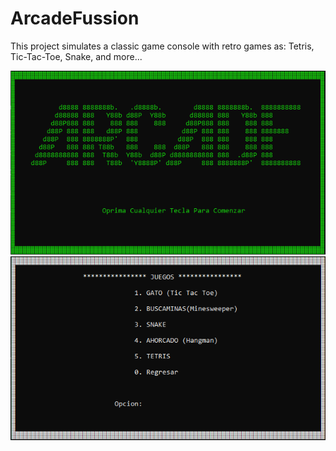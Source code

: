 # ArcadeFussion
This project simulates a classic game console with retro games as: Tetris, Tic-Tac-Toe, Snake, and more...

![Main title frame](https://raw.githubusercontent.com/VictorLavalle/ArcadeFussion/main/assets/MainTitle.PNG)
<br>
![Game Menu](https://raw.githubusercontent.com/VictorLavalle/ArcadeFussion/main/assets/Gamesv.PNG)
